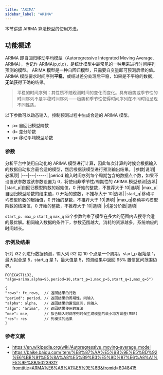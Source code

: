 ```yaml
---
title: "ARIMA"
sidebar_label: "ARIMA"
---
```


本节讲述 ARIMA 算法模型的使用方法。

## 功能概述

ARIMA 即自回归移动平均模型（Autoregressive Integrated Moving Average, ARIMA），也记作 ARIMA(p,d,q)，是统计模型中最常见的一种用来进行时间序列预测的模型。
ARIMA 模型是一种自回归模型，只需要自变量即可预测后续的值。ARIMA 模型要求时间序列**平稳**，或经过差分处理后平稳，如果是不平稳的数据，**无法**获得正确的结果。

>平稳的时间序列：其性质不随观测时间的变化而变化。具有趋势或季节性的时间序列不是平稳时间序列——趋势和季节性使得时间序列在不同时段呈现不同性质。

以下参数可以动态输入，控制预测过程中生成合适的 ARIMA 模型。

- p= 自回归模型阶数
- d= 差分阶数
- q= 移动平均模型阶数


### 参数
分析平台中使用自动化的 ARIMA 模型进行计算，因此每次计算的时候会根据输入的数据自动拟合最合适的模型，然后根据该模型进行预测输出结果。
|参数|说明|必填项|
|---|---|-----|
|period|输入时间序列每个周期包含的数据点个数，如果不设置该参数或该参数设置为 0，将使用非季节性/周期性的 ARIMA 模型预测|选填|
|start_p|自回归模型阶数的起始值，0 开始的整数，不推荐大于 10|选填|
|max_p|自回归模型阶数的结束值，0 开始的整数，不推荐大于 10|选填|
|start_q|移动平均模型阶数的起始值，0 开始的整数，不推荐大于 10|选填|
|max_q|移动平均模型阶数的结束值，0 开始的整数，不推荐大于 10|选填|
|d|差分阶数|选填|

`start_p`、`max_p` `start_q` `max_q` 四个参数约束了模型在多大的范围内去搜寻合适的最优解。相同输入数据的条件下，参数范围越大，消耗的资源越多，系统响应的时间越长。

### 示例及结果
针对 i32 列进行数据预测，输入列 i32 每 10 个点是一个周期，start_p 起始是 1， 最大拟合是 5，start_q 是 1，最大值是 5，预测结果中返回 95% 置信区间范围边界。
```
FORECAST(i32, "algo=arima,alpha=95,period=10,start_p=1,max_p=5,start_q=1,max_q=5")
```

```json5
{
"rows": fc_rows,  // 返回结果的行数
"period": period, // 返回结果的周期性，同输入
"alpha": alpha,   // 返回结果的置信区间，同输入
"algo": "arima",  // 返回结果使用的算法
"mse": mse,       // 拟合输入时间序列时候生成模型的最小均方误差(MSE)
"res": res        // 列模式的结果
}
```

### 参考文献
- https://en.wikipedia.org/wiki/Autoregressive_moving-average_model
- https://baike.baidu.com/item/%E8%87%AA%E5%9B%9E%E5%BD%92%E6%BB%91%E5%8A%A8%E5%B9%B3%E5%9D%87%E6%A8%A1%E5%9E%8B/5023931?fromtitle=ARMA%E6%A8%A1%E5%9E%8B&fromid=8048415
